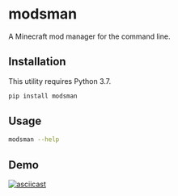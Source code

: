 # modsman

A Minecraft mod manager for the command line.

## Installation

This utility requires Python 3.7.

```bash
pip install modsman
```

## Usage

```bash
modsman --help
```

## Demo

[![asciicast](https://asciinema.org/a/6fdMdFGLocNdCLIsBgmMDoOB8.svg)](https://asciinema.org/a/6fdMdFGLocNdCLIsBgmMDoOB8)